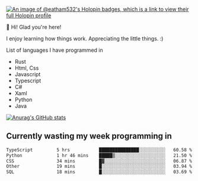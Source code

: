 [![An image of @eatham532's Holopin badges, which is a link to view their full Holopin profile](https://holopin.me/eatham532)](https://holopin.io/@eatham532)


👋 Hi! Glad you're here!

I enjoy learning how things work. Appreciating the little things. :)


List of languages I have programmed in
- Rust
- Html, Css
- Javascript
- Typescript
- C#
- Xaml
- Python
- Java

[![Anurag's GitHub stats](https://github-readme-stats.vercel.app/api?username=Eatham532&theme=dark)](https://github.com/anuraghazra/github-readme-stats)


## Currently wasting my week programming in
<!--START_SECTION:waka-->

```txt
TypeScript         5 hrs           ███████████████░░░░░░░░░░   60.58 %
Python             1 hr 46 mins    █████▒░░░░░░░░░░░░░░░░░░░   21.50 %
CSS                34 mins         █▓░░░░░░░░░░░░░░░░░░░░░░░   06.87 %
Other              19 mins         █░░░░░░░░░░░░░░░░░░░░░░░░   03.94 %
SQL                18 mins         █░░░░░░░░░░░░░░░░░░░░░░░░   03.69 %
```

<!--END_SECTION:waka-->
